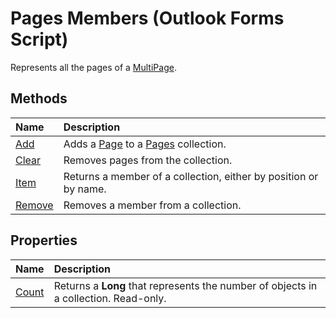 
# Pages Members (Outlook Forms Script)

Represents all the pages of a  [MultiPage](ac0fa233-81fe-8a34-4113-6907c6d8f7e2.md).


## Methods



|**Name**|**Description**|
|:-----|:-----|
| [Add](be7bc499-8e25-440c-0ad9-2a6416ad8cea.md)|Adds a  [Page](836941c3-c768-151a-65a5-41c71493033a.md) to a [Pages](20a5339d-1dc7-9b61-d725-d13db72c5f65.md) collection.|
| [Clear](48f28487-197a-c938-7051-b21f1ca17a72.md)|Removes pages from the collection.|
| [Item](c2d80659-9741-115b-a78e-553e2b42f8d2.md)|Returns a member of a collection, either by position or by name.|
| [Remove](1b95644f-005f-e0b3-8f1e-4f125d22cad9.md)|Removes a member from a collection.|



## Properties



|**Name**|**Description**|
|:-----|:-----|
| [Count](67070350-7267-979c-8205-c64bc3e147b4.md)|Returns a  **Long** that represents the number of objects in a collection. Read-only.|


